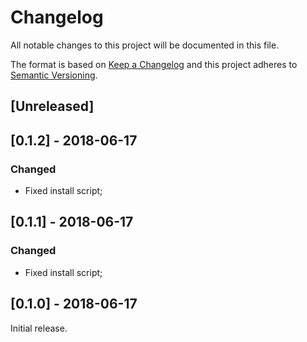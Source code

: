 # Changelog
All notable changes to this project will be documented in this file.

The format is based on [Keep a Changelog](http://keepachangelog.com/en/1.0.0/)
and this project adheres to [Semantic Versioning](http://semver.org/spec/v2.0.0.html).

## [Unreleased]

## [0.1.2] - 2018-06-17
### Changed
- Fixed install script; 

## [0.1.1] - 2018-06-17
### Changed
- Fixed install script; 

## [0.1.0] - 2018-06-17

Initial release.
